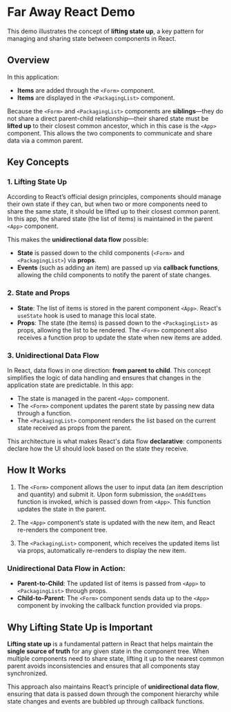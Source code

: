 # Far Away React Demo

This demo illustrates the concept of **lifting state up**, a key pattern for managing and sharing state between components in React.

## Overview

In this application:
- **Items** are added through the `<Form>` component.
- **Items** are displayed in the `<PackagingList>` component.

Because the `<Form>` and `<PackagingList>` components are **siblings**—they do not share a direct parent-child relationship—their shared state must be **lifted up** to their closest common ancestor, which in this case is the `<App>` component. This allows the two components to communicate and share data via a common parent.

## Key Concepts

### 1. Lifting State Up

According to React’s official design principles, components should manage their own state if they can, but when two or more components need to share the same state, it should be lifted up to their closest common parent. In this app, the shared state (the list of items) is maintained in the parent `<App>` component. 

This makes the **unidirectional data flow** possible:
- **State** is passed down to the child components (`<Form>` and `<PackagingList>`) via **props**.
- **Events** (such as adding an item) are passed up via **callback functions**, allowing the child components to notify the parent of state changes.

### 2. State and Props
- **State**: The list of items is stored in the parent component `<App>`. React's `useState` hook is used to manage this local state.
- **Props**: The state (the items) is passed down to the `<PackagingList>` as props, allowing the list to be rendered. The `<Form>` component also receives a function prop to update the state when new items are added.

### 3. Unidirectional Data Flow

In React, data flows in one direction: **from parent to child**. This concept simplifies the logic of data handling and ensures that changes in the application state are predictable. In this app:
- The state is managed in the parent `<App>` component.
- The `<Form>` component updates the parent state by passing new data through a function.
- The `<PackagingList>` component renders the list based on the current state received as props from the parent.

This architecture is what makes React's data flow **declarative**: components declare how the UI should look based on the state they receive.

## How It Works

1. The `<Form>` component allows the user to input data (an item description and quantity) and submit it. Upon form submission, the `onAddItems` function is invoked, which is passed down from `<App>`. This function updates the state in the parent.

2. The `<App>` component’s state is updated with the new item, and React re-renders the component tree.

3. The `<PackagingList>` component, which receives the updated items list via props, automatically re-renders to display the new item.

### Unidirectional Data Flow in Action:

- **Parent-to-Child**: The updated list of items is passed from `<App>` to `<PackagingList>` through props.
- **Child-to-Parent**: The `<Form>` component sends data up to the `<App>` component by invoking the callback function provided via props.

## Why Lifting State Up is Important

**Lifting state up** is a fundamental pattern in React that helps maintain the **single source of truth** for any given state in the component tree. When multiple components need to share state, lifting it up to the nearest common parent avoids inconsistencies and ensures that all components stay synchronized.

This approach also maintains React’s principle of **unidirectional data flow**, ensuring that data is passed down through the component hierarchy while state changes and events are bubbled up through callback functions.
